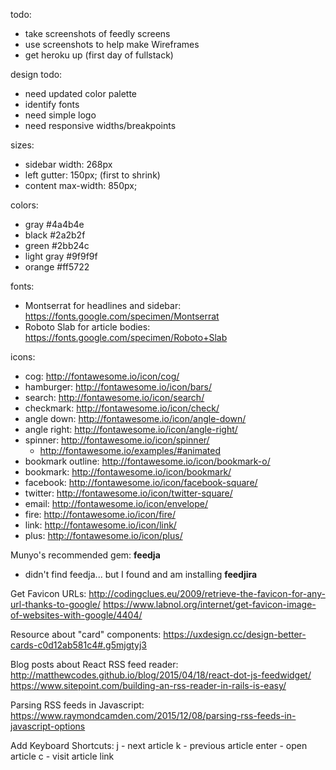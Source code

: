 
todo:
- take screenshots of feedly screens
- use screenshots to help make Wireframes
- get heroku up (first day of fullstack)


design todo:
- need updated color palette
- identify fonts
- need simple logo
- need responsive widths/breakpoints

sizes:
- sidebar width: 268px
- left gutter: 150px; (first to shrink)
- content max-width: 850px;

colors:
- gray #4a4b4e
- black #2a2b2f
- green #2bb24c
- light gray #9f9f9f
- orange #ff5722

fonts:
- Montserrat for headlines and sidebar:
https://fonts.google.com/specimen/Montserrat
- Roboto Slab for article bodies: https://fonts.google.com/specimen/Roboto+Slab


icons:
- cog: http://fontawesome.io/icon/cog/
- hamburger: http://fontawesome.io/icon/bars/
- search: http://fontawesome.io/icon/search/
- checkmark: http://fontawesome.io/icon/check/
- angle down: http://fontawesome.io/icon/angle-down/
- angle right: http://fontawesome.io/icon/angle-right/
- spinner: http://fontawesome.io/icon/spinner/
  - http://fontawesome.io/examples/#animated
- bookmark outline: http://fontawesome.io/icon/bookmark-o/
- bookmark: http://fontawesome.io/icon/bookmark/
- facebook: http://fontawesome.io/icon/facebook-square/
- twitter: http://fontawesome.io/icon/twitter-square/
- email: http://fontawesome.io/icon/envelope/
- fire: http://fontawesome.io/icon/fire/
- link: http://fontawesome.io/icon/link/
- plus: http://fontawesome.io/icon/plus/


Munyo's recommended gem: **feedja**

  - didn't find feedja... but I found and am installing **feedjira**


Get Favicon URLs:
http://codingclues.eu/2009/retrieve-the-favicon-for-any-url-thanks-to-google/
https://www.labnol.org/internet/get-favicon-image-of-websites-with-google/4404/  

Resource about "card" components:
https://uxdesign.cc/design-better-cards-c0d12ab581c4#.g5mjgtyj3

Blog posts about React RSS feed reader:
http://matthewcodes.github.io/blog/2015/04/18/react-dot-js-feedwidget/
https://www.sitepoint.com/building-an-rss-reader-in-rails-is-easy/

Parsing RSS feeds in Javascript:
https://www.raymondcamden.com/2015/12/08/parsing-rss-feeds-in-javascript-options

Add Keyboard Shortcuts:
j - next article
k - previous article
enter - open article
c - visit article link
